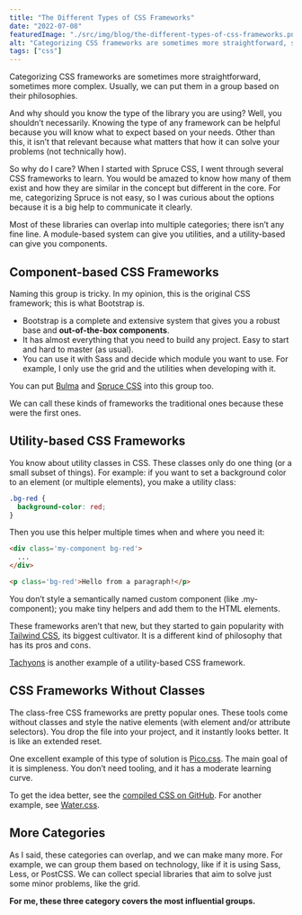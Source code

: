 ```yaml
---
title: "The Different Types of CSS Frameworks"
date: "2022-07-08"
featuredImage: "./src/img/blog/the-different-types-of-css-frameworks.png"
alt: "Categorizing CSS frameworks are sometimes more straightforward, sometimes more complex. Usually, we can put them in a group based on their philosophies."
tags: ["css"]
---
```


<p class="lead">Categorizing CSS frameworks are sometimes more straightforward, sometimes more complex. Usually, we can put them in a group based on their philosophies.</p>

And why should you know the type of the library you are using? Well, you shouldn’t necessarily. Knowing the type of any framework can be helpful because you will know what to expect based on your needs. Other than this, it isn’t that relevant because what matters that how it can solve your problems (not technically how).

So why do I care? When I started with Spruce CSS, I went through several CSS frameworks to learn. You would be amazed to know how many of them exist and how they are similar in the concept but different in the core. For me, categorizing Spruce is not easy, so I was curious about the options because it is a big help to communicate it clearly.

<Notification type="info">Most of these libraries can overlap into multiple categories; there isn’t any fine line. A module-based system can give you utilities, and a utility-based can give you components.</Notification>

## Component-based CSS Frameworks

Naming this group is tricky. In my opinion, this is the original CSS framework; this is what Bootstrap is.

- Bootstrap is a complete and extensive system that gives you a robust base and **out-of-the-box components**.
- It has almost everything that you need to build any project. Easy to start and hard to master (as usual).
- You can use it with Sass and decide which module you want to use. For example, I only use the grid and the utilities when developing with it.

You can put [Bulma](https://bulma.io/) and [Spruce CSS](https://sprucecss.com/docs/getting-started/introduction) into this group too.

<Notification type="info">We can call these kinds of frameworks the traditional ones because these were the first ones.</Notification>

## Utility-based CSS Frameworks

You know about utility classes in CSS. These classes only do one thing (or a small subset of things). For example: if you want to set a background color to an element (or multiple elements), you make a utility class:

```css
.bg-red {
  background-color: red;
}
```

Then you use this helper multiple times when and where you need it:

```html
<div class='my-component bg-red'>
  ...
</div>

<p class='bg-red'>Hello from a paragraph!</p>
```

You don’t style a semantically named custom component (like .my-component); you make tiny helpers and add them to the HTML elements.

These frameworks aren’t that new, but they started to gain popularity with [Tailwind CSS](https://tailwindcss.com/), its biggest cultivator. It is a different kind of philosophy that has its pros and cons.

[Tachyons](https://tachyons.io/) is another example of a utility-based CSS framework.

## CSS Frameworks Without Classes

The class-free CSS frameworks are pretty popular ones. These tools come without classes and style the native elements (with element and/or attribute selectors). You drop the file into your project, and it instantly looks better. It is like an extended reset.

One excellent example of this type of solution is [Pico.css](https://picocss.com/). The main goal of it is simpleness. You don’t need tooling, and it has a moderate learning curve.

To get the idea better, see the [compiled CSS on GitHub](https://github.com/picocss/pico/blob/master/css/pico.css). For another example, see [Water.css](https://watercss.kognise.dev/).

## More Categories

As I said, these categories can overlap, and we can make many more. For example, we can group them based on technology, like if it is using Sass, Less, or PostCSS. We can collect special libraries that aim to solve just some minor problems, like the grid.

**For me, these three category covers the most influential groups.**
